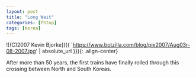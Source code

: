 ```yaml
---
layout: post
title: "Long Wait"
categories: [fStop]
tags: [Korea]
---
```



![(C)2007 Kevin Bjorke]({{ 'https://www.botzilla.com/blog/pix2007/Aug03r-08-2007.jpg' | absolute_url }}){: .align-center}


After more than 50 years, the first trains have finally rolled through this crossing between North and South Koreas.

